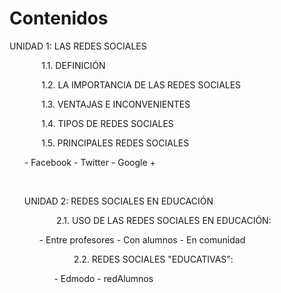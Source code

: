 
# Contenidos

UNIDAD 1: LAS REDES SOCIALES

             1.1. DEFINICIÓN

             1.2. LA IMPORTANCIA DE LAS REDES SOCIALES

             1.3. VENTAJAS E INCONVENIENTES

             1.4. TIPOS DE REDES SOCIALES

             1.5. PRINCIPALES REDES SOCIALES

<li style="list-style-type: none;">
<ul>
- Facebook
- Twitter
- Google +

 

UNIDAD 2: REDES SOCIALES EN EDUCACIÓN

             2.1. USO DE LAS REDES SOCIALES EN EDUCACIÓN:

<ul>
- Entre profesores
- Con alumnos
- En comunidad

              2.2. REDES SOCIALES "EDUCATIVAS":

<ul style="list-style-type: circle;">
- Edmodo
- redAlumnos

